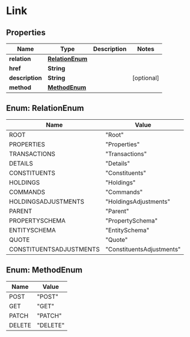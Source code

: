 
# Link

## Properties
Name | Type | Description | Notes
------------ | ------------- | ------------- | -------------
**relation** | [**RelationEnum**](#RelationEnum) |  | 
**href** | **String** |  | 
**description** | **String** |  |  [optional]
**method** | [**MethodEnum**](#MethodEnum) |  | 


<a name="RelationEnum"></a>
## Enum: RelationEnum
Name | Value
---- | -----
ROOT | &quot;Root&quot;
PROPERTIES | &quot;Properties&quot;
TRANSACTIONS | &quot;Transactions&quot;
DETAILS | &quot;Details&quot;
CONSTITUENTS | &quot;Constituents&quot;
HOLDINGS | &quot;Holdings&quot;
COMMANDS | &quot;Commands&quot;
HOLDINGSADJUSTMENTS | &quot;HoldingsAdjustments&quot;
PARENT | &quot;Parent&quot;
PROPERTYSCHEMA | &quot;PropertySchema&quot;
ENTITYSCHEMA | &quot;EntitySchema&quot;
QUOTE | &quot;Quote&quot;
CONSTITUENTSADJUSTMENTS | &quot;ConstituentsAdjustments&quot;


<a name="MethodEnum"></a>
## Enum: MethodEnum
Name | Value
---- | -----
POST | &quot;POST&quot;
GET | &quot;GET&quot;
PATCH | &quot;PATCH&quot;
DELETE | &quot;DELETE&quot;



